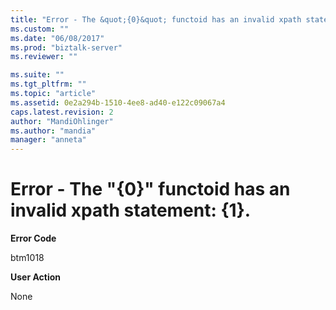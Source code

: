 ```yaml
---
title: "Error - The &quot;{0}&quot; functoid has an invalid xpath statement: {1}. | Microsoft Docs"
ms.custom: ""
ms.date: "06/08/2017"
ms.prod: "biztalk-server"
ms.reviewer: ""

ms.suite: ""
ms.tgt_pltfrm: ""
ms.topic: "article"
ms.assetid: 0e2a294b-1510-4ee8-ad40-e122c09067a4
caps.latest.revision: 2
author: "MandiOhlinger"
ms.author: "mandia"
manager: "anneta"
---
```

# Error - The &quot;{0}&quot; functoid has an invalid xpath statement: {1}.
**Error Code**  
  
 btm1018  
  
 **User Action**  
  
 None